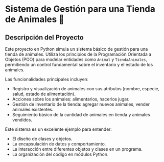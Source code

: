 # Sistema de Gestión para una Tienda de Animales 🐾

## Descripción del Proyecto

Este proyecto en Python simula un sistema básico de gestión para una tienda de animales. Utiliza los principios de la Programación Orientada a Objetos (POO) para modelar entidades como `Animal` y `TiendaAnimales`, permitiendo un control fundamental sobre el inventario y el estado de los animales.

Las funcionalidades principales incluyen:
- Registro y visualización de animales con sus atributos (nombre, especie, salud, estado de alimentación).
- Acciones sobre los animales: alimentarlos, hacerlos jugar.
- Gestión de inventario de la tienda: agregar nuevos animales, vender animales existentes.
- Seguimiento básico de la cantidad de animales en tienda y animales vendidos.

Este sistema es un excelente ejemplo para entender:
- El diseño de clases y objetos.
- La encapsulación de datos y comportamiento.
- La interacción entre diferentes objetos y clases en un programa.
- La organización del código en módulos Python.


